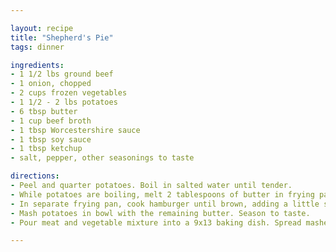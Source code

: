 ```yaml
---

layout: recipe
title: "Shepherd's Pie"
tags: dinner

ingredients:
- 1 1/2 lbs ground beef
- 1 onion, chopped
- 2 cups frozen vegetables
- 1 1/2 - 2 lbs potatoes
- 6 tbsp butter
- 1 cup beef broth
- 1 tbsp Worcestershire sauce
- 1 tbsp soy sauce
- 1 tbsp ketchup
- salt, pepper, other seasonings to taste

directions:
- Peel and quarter potatoes. Boil in salted water until tender.
- While potatoes are boiling, melt 2 tablespoons of butter in frying pan. Sauté onions in butter until tender, add in 1/2 cup of water and vegetables. Cook through, then drain the water.
- In separate frying pan, cook hamburger until brown, adding a little salt and pepper for flavor. Drain hamburger and add to vegetables. Mix together, then add in the Worcestershire sauce, soy sauce, ketchup, and beef broth and stir to combine. Add more beef broth if necessary to keep mixture moist, but be careful to not make it too watery. I seasoned the mixture with some garlic powder and oregano -- feel free to add whichever spices you like best here. Cook over low heat for ten minutes.
- Mash potatoes in bowl with the remaining butter. Season to taste.
- Pour meat and vegetable mixture into a 9x13 baking dish. Spread mashed potatoes evenly over the top. Bake for 20 minutes at 375 degrees, until bubbling and brown. Broil for the last few minutes if necessary to brown.

---
```

